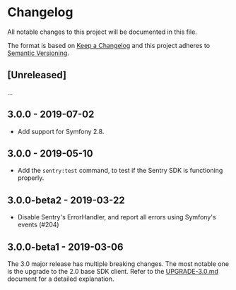 # Changelog
All notable changes to this project will be documented in this file.

The format is based on [Keep a Changelog](http://keepachangelog.com/en/1.0.0/)
and this project adheres to [Semantic Versioning](http://semver.org/spec/v2.0.0.html).

## [Unreleased]
...

## 3.0.0 - 2019-07-02
 - Add support for Symfony 2.8.

## 3.0.0 - 2019-05-10
 - Add the `sentry:test` command, to test if the Sentry SDK is functioning properly.

## 3.0.0-beta2 - 2019-03-22
 - Disable Sentry's ErrorHandler, and report all errors using Symfony's events (#204)

## 3.0.0-beta1 - 2019-03-06
The 3.0 major release has multiple breaking changes. The most notable one is the upgrade to the 2.0 base SDK client.
Refer to the [UPGRADE-3.0.md](https://github.com/getsentry/sentry-symfony/blob/master/UPGRADE-3.0.md) document for a
detailed explanation.
